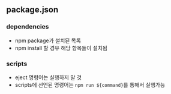 ## package.json

### dependencies

- npm package가 설치된 목록
- npm install 할 경우 해당 항목들이 설치됨

### scripts

- eject 명령어는 실행하지 말 것
- scripts에 선언된 명령어는 `npm run ${command}`를 통해서 실행가능
